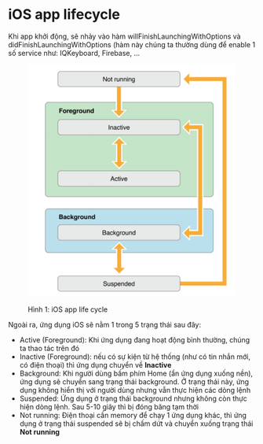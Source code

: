 # iOS app lifecycle

Khi app khởi động, sẽ nhảy vào hàm willFinishLaunchingWithOptions và didFinishLaunchingWithOptions (hàm này chúng ta thường dùng để enable 1 số service như: IQKeyboard, Firebase, …

<figure><img src="../.gitbook/assets/fundamentals/fundamentals-ios-app-lifecycle.png" alt=""><figcaption><p>Hình 1: iOS app life cycle</p></figcaption></figure>

Ngoài ra, ứng dụng iOS sẽ nằm 1 trong 5 trạng thái sau đây:

* Active (Foreground): Khi ứng dụng đang hoạt động bình thường, chúng ta thao tác trên đó
* Inactive (Foreground): nếu có sự kiện từ hệ thống (như có tin nhắn mới, có điện thoại) thì ứng dụng chuyển về **Inactive**
* Background: Khi người dùng bấm phím Home (ẩn ứng dụng xuống nền), ứng dụng sẽ chuyển sang trạng thái background. Ở trạng thái này, ứng dụng không hiển thị với người dùng nhưng vẫn thực hiện các dòng lệnh
* Suspended: Ứng dụng ở trạng thái background nhưng không còn thực hiện dòng lệnh. Sau 5-10 giây thì bị đóng băng tạm thời
* Not running: Điện thoại cần memory để chạy 1 ứng dụng khác, thì ứng dụng ở trạng thái suspended sẽ bị chấm dứt và chuyển xuống trạng thái **Not running**

